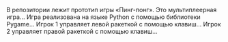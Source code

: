 В репозитории лежит прототип игры «Пинг-понг». Это мультиплеерная игра…
Игра реализована на языке Python с помощью библиотеки Pygame…
Игрок 1 управляет левой ракеткой с помощью клавиш… Игрок 2 управляет правой ракеткой с помощью клавиш...
